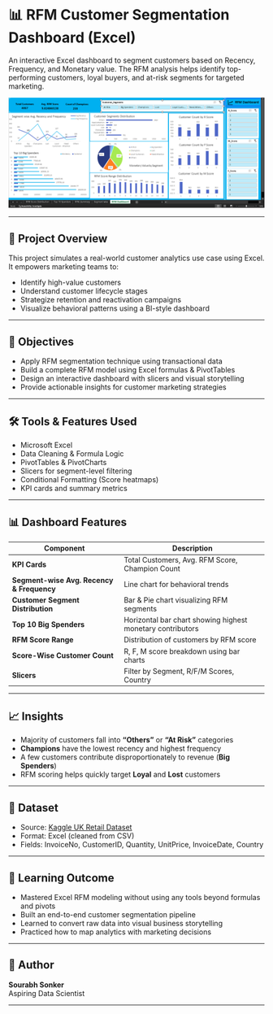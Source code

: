 # 📊 RFM Customer Segmentation Dashboard (Excel)

An interactive Excel dashboard to segment customers based on Recency, Frequency, and Monetary value. The RFM analysis helps identify top-performing customers, loyal buyers, and at-risk segments for targeted marketing.

![Dashboard Preview](https://github.com/Sourabh1710/RFM_Dashboard/blob/main/RFM%20Dashboard.png)

---

## 📌 Project Overview

This project simulates a real-world customer analytics use case using Excel. It empowers marketing teams to:

- Identify high-value customers
- Understand customer lifecycle stages
- Strategize retention and reactivation campaigns
- Visualize behavioral patterns using a BI-style dashboard

---

## 🎯 Objectives

- Apply RFM segmentation technique using transactional data
- Build a complete RFM model using Excel formulas & PivotTables
- Design an interactive dashboard with slicers and visual storytelling
- Provide actionable insights for customer marketing strategies

---

## 🛠 Tools & Features Used

- Microsoft Excel
- Data Cleaning & Formula Logic
- PivotTables & PivotCharts
- Slicers for segment-level filtering
- Conditional Formatting (Score heatmaps)
- KPI cards and summary metrics

---

## 📊 Dashboard Features

| Component | Description |
|----------|-------------|
| **KPI Cards** | Total Customers, Avg. RFM Score, Champion Count |
| **Segment-wise Avg. Recency & Frequency** | Line chart for behavioral trends |
| **Customer Segment Distribution** | Bar & Pie chart visualizing RFM segments |
| **Top 10 Big Spenders** | Horizontal bar chart showing highest monetary contributors |
| **RFM Score Range** | Distribution of customers by RFM score |
| **Score-Wise Customer Count** | R, F, M score breakdown using bar charts |
| **Slicers** | Filter by Segment, R/F/M Scores, Country |

---

## 📈 Insights

- Majority of customers fall into **“Others”** or **“At Risk”** categories
- **Champions** have the lowest recency and highest frequency
- A few customers contribute disproportionately to revenue (**Big Spenders**)
- RFM scoring helps quickly target **Loyal** and **Lost** customers

---

## 📁 Dataset

- Source: [Kaggle UK Retail Dataset]([https://archive.ics.uci.edu/ml/datasets/Online+Retail](https://www.kaggle.com/datasets/carrie1/ecommerce-data))
- Format: Excel (cleaned from CSV)
- Fields: InvoiceNo, CustomerID, Quantity, UnitPrice, InvoiceDate, Country

---

## 📘 Learning Outcome

- Mastered Excel RFM modeling without using any tools beyond formulas and pivots
- Built an end-to-end customer segmentation pipeline
- Learned to convert raw data into visual business storytelling
- Practiced how to map analytics with marketing decisions

---


## 📌 Author

**Sourabh Sonker**  
Aspiring Data Scientist 

---
